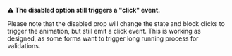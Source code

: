 **⚠️ The disabled option still triggers a "click" event.**

Please note that the disabled prop will change the state and block clicks to trigger the animation, but still emit a click event.
This is working as designed, as some forms want to trigger long running process for validations.
